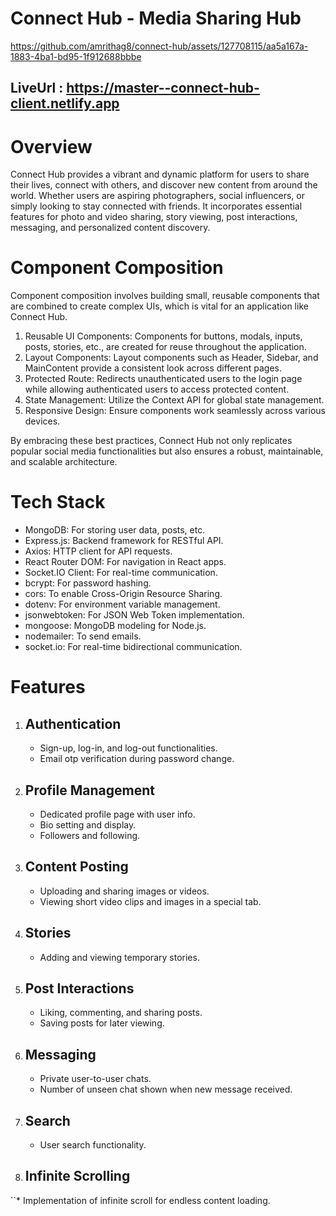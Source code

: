 # Connect Hub - Media Sharing Hub #



https://github.com/amrithag8/connect-hub/assets/127708115/aa5a167a-1883-4ba1-bd95-1f912688bbbe

## LiveUrl : https://master--connect-hub-client.netlify.app

# Overview #
Connect Hub provides a vibrant and dynamic platform for users to share their lives, connect with others, and discover new content from around the world. Whether users are aspiring photographers, social influencers, or simply looking to stay connected with friends. It incorporates essential features for photo and video sharing, story viewing, post interactions, messaging, and personalized content discovery.

# Component Composition #
Component composition involves building small, reusable components that are combined to create complex UIs, which is vital for an application like Connect Hub.

1. Reusable UI Components: Components for buttons, modals, inputs, posts, stories, etc., are created for reuse throughout the application.
2. Layout Components: Layout components such as Header, Sidebar, and MainContent provide a consistent look across different pages.
3. Protected Route: Redirects unauthenticated users to the login page while allowing authenticated users to access protected content.
4. State Management: Utilize the Context API for global state management.
5. Responsive Design: Ensure components work seamlessly across various devices.

By embracing these best practices, Connect Hub not only replicates popular social media functionalities but also ensures a robust, maintainable, and scalable architecture.   

# Tech Stack #

* MongoDB: For storing user data, posts, etc.
* Express.js: Backend framework for RESTful API.
* Axios: HTTP client for API requests.
* React Router DOM: For navigation in React apps.
* Socket.IO Client: For real-time communication.
* bcrypt: For password hashing.
* cors: To enable Cross-Origin Resource Sharing.
* dotenv: For environment variable management.
* jsonwebtoken: For JSON Web Token implementation.
* mongoose: MongoDB modeling for Node.js.
* nodemailer: To send emails.
* socket.io: For real-time bidirectional communication.

# Features #

1. ## Authentication ##
   * Sign-up, log-in, and log-out functionalities.
   * Email otp verification during password change.

2. ## Profile Management ##
   * Dedicated profile page with user info.
   * Bio setting and display.
   * Followers and following.

3. ## Content Posting ##
   * Uploading and sharing images or videos.
   * Viewing short video clips and images in a special tab.

4. ## Stories ##
   * Adding and viewing temporary stories.

5. ## Post Interactions ##
   * Liking, commenting, and sharing posts.
   * Saving posts for later viewing.

6. ## Messaging ##
   * Private user-to-user chats.
   * Number of unseen chat shown when new message received.
  
7. ## Search ##
   * User search functionality.

8. ## Infinite Scrolling ##
 ``* Implementation of infinite scroll for endless content loading.
   






